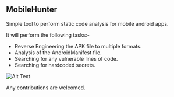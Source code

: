 ## MobileHunter

Simple tool to perform static code analysis for mobile android apps.

It will perform the following tasks:-

- Reverse Engineering the APK file to multiple formats.
- Analysis of the AndroidManifest file.
- Searching for any vulnerable lines of code.
- Searching for hardcoded secrets.

![Alt Text](MobileHunter.gif)

Any contributions are welcomed.
